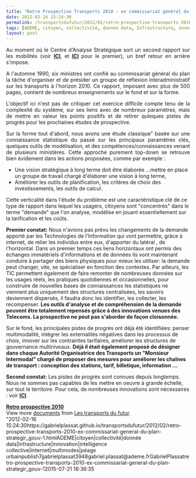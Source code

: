 ```yaml
---
title: "Retro Prospective Transports 2010 - ex commissariat général du plan @strategie_gouv"
date: 2012-02-16 15:24:30
permalink: /transportsdufutur/2012/02/retro-prospective-transports-2010-ex-commissariat-general-du-plan-strategir_gouv-1.html
tags: [ADEME, citoyen, collectivité, donnée data, Infrastructure, innovation, intelligence collective, internet, multimodes, péage urbain]
layout: post
---
```


<p style="text-align: justify">Au moment où le Centre d'Analyse Stratégique sort un second rapport sur les mobilités (voir <a href="https://gabrielplassat.github.io/transportsdufutur/2012/02/rapport-sur-les-mobilites-rurales-et-periurbaines-par-le-centre-danalyse-strategique-strategie_gouv.html" target="_self"><strong>ICI</strong></a>, et <a href="https://gabrielplassat.github.io/transportsdufutur/2010/11/les-nouvelles-mobilites-adapter-lautomobile-aux-modes-de-vie-de-demain.html" target="_blank"><strong>ICI</strong></a> pour le premier), un bref retour en arrière s'impose.</p> <p style="text-align: justify">A l'automne 1990, six ministres ont confié au commissariat général du plan la tâche d'organiser et de présider un groupe de réflexion interadministratif sur les transports à l'horizon 2010. Ce rapport, imposant avec plus de 500 pages, contient de nombreux enseignements sur le fond et sur la forme.</p> <p style="text-align: justify">L'objectif ici n'est pas de critiquer cet exercice difficile compte tenu de la complexité du système, sur ses liens avec de nombreux paramètres, mais de mettre en valeur les points positifs et de retirer quleques pistes de progrès pour les prochaines études de prospective. </p>  <!--more-->   <p style="text-align: justify">Sur la forme tout d'abord, nous avons une étude classique" basée sur une connaissance statistique du passé sur les principaux paramètres clés, quelques outils de modélisation, et des compétences/connaissances venant de plusieurs ministères. Cette approche purement top-down se retrouve bien évidement dans les actions proposées, comme par exemple :</p> <ul> <li>Une vision stratégique à long terme doit être élaborée ...mettre en place un groupe de travail chargé d'élaborer une vision à long terme,</li> <li>Améliorer les outils de planification, les critères de choix des investissements, les outils de calcul.</li> </ul> <p style=""text-align: justify"">Cette verticalité dans l'étude du problème est une caractéristique clé de ce type de rapport dans lequel les usagers, citoyens sont "concentrés" dans le terme "demande" que l'on analyse, modélise en jouant essentiellement sur la tarification et les coûts.</p> <p style=""text-align: justify""><strong>Premier constat:</strong> Nous n'avions pas prévu les changements de la demande apporté par les Technologies de l'Information qui vont permettre, grâce à internet, de relier les individus entre eux, d'apporter du latéral , de l'horizontal. Dans un premier temps ces liens horizontaux ont permis des échanges immatériels d'informations et de données ils vont maintenant conduire à partager des biens physiques pour mieux les utiliser: la demande peut changer, vite, se spécialiser en fonction des contextes. Par ailleurs, les TIC permettent également de faire remonter de nombreuses données sur les usages réels, les pratiques quotidiennes et occasionnelles, pour construire de nouvelles bases de connaissances les statistiques ne viennent plus uniquement des structures centralisées, les savoirs deviennent dispersés, il faudra donc les identifier, les collecter, les récompenser. <strong>Les outils d'analyse et de compréhension de la demande peuvent être totalement repensés grâce à des innovations venues des Telecoms. La prospective ne peut pas s'aborder de façon cloisonnée.</strong></p> <p style=""text-align: justify"">Sur le fond, les principales pistes de progrès ont déjà été identifiées: penser multimodalité, intégrer les externalités négatives dans les processus de choix, innover sur les contraintes tarifaires, améliorer les structures de gouvernance multiniveaux. <strong>Déjà il était également proposé de désigner dans chaque Autorité Organisatrice des Transports un "Monsieur Intermodal" chargé de proposer des mesures pour améliorer les chaînes de transport : conception des stations, tarif, billetique, information ...</strong></p> <p style=""text-align: justify""><strong>Second constat:</strong> Les pistes de progrès sont connues depuis longtemps. Nous ne sommes pas capables de les mettre en oeuvre à grande échelle, sur tout le territoire. Pour cela, de nombreuses innovations sont nécessaires : voir <a href="https://gabrielplassat.github.io/transportsdufutur/2012/02/connaitre-choisir-changer-comprendre-synchroniser-co-concevoir-fabriquer-les-transports-du-futur-tou.html"" target=""_blank""><strong>ICI</strong></a>.</p> <div id=""__ss_11458211"" style=""width: 477px""><strong style=""margin: 12px 0 4px""><a href=""http://www.slideshare.net/transportsdufutur/retro-prospective-2010"" title=""Retro prospective 2010"">Retro prospective 2010</a></strong>          <div style=""padding: 5px 0 12px"">View more <a href=""http://www.slideshare.net/"">documents</a> from <a href=""http://www.slideshare.net/transportsdufutur"">Les transports du futur</a>.</div> </div>"2012-02-16 15:24:30https://gabrielplassat.github.io/transportsdufutur/2012/02/retro-prospective-transports-2010-ex-commissariat-general-du-plan-strategir_gouv-1.htmlADEME|citoyen|collectivité|donnée data|Infrastructure|innovation|intelligence collective|internet|multimodes|péage urbainpublish7gabrielplassat3948gabriel.plassat@ademe.frGabrielPlassatretro-prospective-transports-2010-ex-commissariat-general-du-plan-strategir_gouv-12015-07-21 16:36:35
